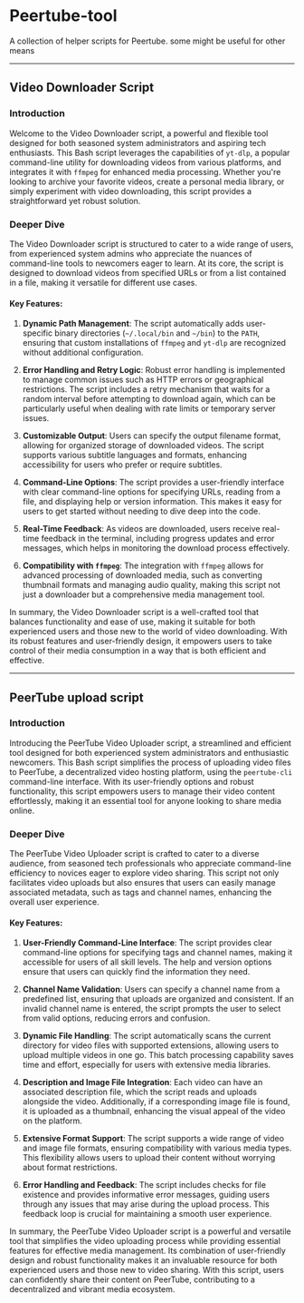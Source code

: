 # Peertube-tool
A collection of helper scripts for Peertube. some might be useful for other means

---------------------

## Video Downloader Script
### Introduction

Welcome to the Video Downloader script, a powerful and flexible tool designed for both seasoned system administrators and aspiring tech enthusiasts. This Bash script leverages the capabilities of `yt-dlp`, a popular command-line utility for downloading videos from various platforms, and integrates it with `ffmpeg` for enhanced media processing. Whether you're looking to archive your favorite videos, create a personal media library, or simply experiment with video downloading, this script provides a straightforward yet robust solution.

### Deeper Dive

The Video Downloader script is structured to cater to a wide range of users, from experienced system admins who appreciate the nuances of command-line tools to newcomers eager to learn. At its core, the script is designed to download videos from specified URLs or from a list contained in a file, making it versatile for different use cases.

#### Key Features:

1. **Dynamic Path Management**: The script automatically adds user-specific binary directories (`~/.local/bin` and `~/bin`) to the `PATH`, ensuring that custom installations of `ffmpeg` and `yt-dlp` are recognized without additional configuration.

2. **Error Handling and Retry Logic**: Robust error handling is implemented to manage common issues such as HTTP errors or geographical restrictions. The script includes a retry mechanism that waits for a random interval before attempting to download again, which can be particularly useful when dealing with rate limits or temporary server issues.

3. **Customizable Output**: Users can specify the output filename format, allowing for organized storage of downloaded videos. The script supports various subtitle languages and formats, enhancing accessibility for users who prefer or require subtitles.

4. **Command-Line Options**: The script provides a user-friendly interface with clear command-line options for specifying URLs, reading from a file, and displaying help or version information. This makes it easy for users to get started without needing to dive deep into the code.

5. **Real-Time Feedback**: As videos are downloaded, users receive real-time feedback in the terminal, including progress updates and error messages, which helps in monitoring the download process effectively.

6. **Compatibility with `ffmpeg`**: The integration with `ffmpeg` allows for advanced processing of downloaded media, such as converting thumbnail formats and managing audio quality, making this script not just a downloader but a comprehensive media management tool.

In summary, the Video Downloader script is a well-crafted tool that balances functionality and ease of use, making it suitable for both experienced users and those new to the world of video downloading. With its robust features and user-friendly design, it empowers users to take control of their media consumption in a way that is both efficient and effective.

---------------------

## PeerTube upload script

### Introduction

Introducing the PeerTube Video Uploader script, a streamlined and efficient tool designed for both experienced system administrators and enthusiastic newcomers. This Bash script simplifies the process of uploading video files to PeerTube, a decentralized video hosting platform, using the `peertube-cli` command-line interface. With its user-friendly options and robust functionality, this script empowers users to manage their video content effortlessly, making it an essential tool for anyone looking to share media online.

### Deeper Dive

The PeerTube Video Uploader script is crafted to cater to a diverse audience, from seasoned tech professionals who appreciate command-line efficiency to novices eager to explore video sharing. This script not only facilitates video uploads but also ensures that users can easily manage associated metadata, such as tags and channel names, enhancing the overall user experience.

#### Key Features:

1. **User-Friendly Command-Line Interface**: The script provides clear command-line options for specifying tags and channel names, making it accessible for users of all skill levels. The help and version options ensure that users can quickly find the information they need.

2. **Channel Name Validation**: Users can specify a channel name from a predefined list, ensuring that uploads are organized and consistent. If an invalid channel name is entered, the script prompts the user to select from valid options, reducing errors and confusion.

3. **Dynamic File Handling**: The script automatically scans the current directory for video files with supported extensions, allowing users to upload multiple videos in one go. This batch processing capability saves time and effort, especially for users with extensive media libraries.

4. **Description and Image File Integration**: Each video can have an associated description file, which the script reads and uploads alongside the video. Additionally, if a corresponding image file is found, it is uploaded as a thumbnail, enhancing the visual appeal of the video on the platform.

5. **Extensive Format Support**: The script supports a wide range of video and image file formats, ensuring compatibility with various media types. This flexibility allows users to upload their content without worrying about format restrictions.

6. **Error Handling and Feedback**: The script includes checks for file existence and provides informative error messages, guiding users through any issues that may arise during the upload process. This feedback loop is crucial for maintaining a smooth user experience.

In summary, the PeerTube Video Uploader script is a powerful and versatile tool that simplifies the video uploading process while providing essential features for effective media management. Its combination of user-friendly design and robust functionality makes it an invaluable resource for both experienced users and those new to video sharing. With this script, users can confidently share their content on PeerTube, contributing to a decentralized and vibrant media ecosystem.

